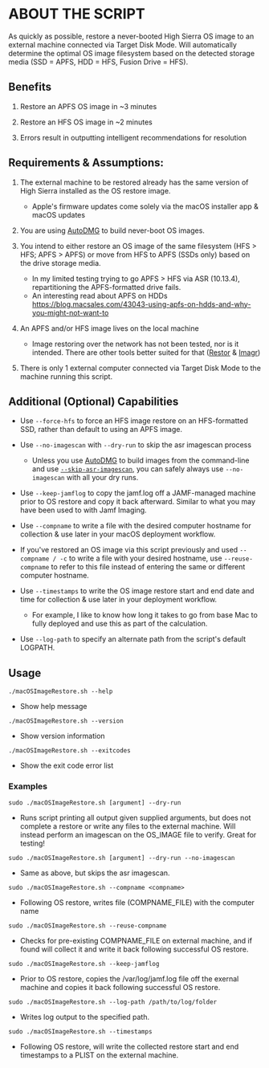 
# ABOUT THE SCRIPT

As quickly as possible, restore a never-booted High Sierra OS image to an external machine
connected via Target Disk Mode.  Will automatically determine the optimal OS image filesystem
based on the detected storage media (SSD = APFS, HDD = HFS, Fusion Drive = HFS).

## Benefits

1. Restore an APFS OS image in ~3 minutes

2. Restore an HFS OS image in ~2 minutes

3. Errors result in outputting intelligent recommendations for resolution

## Requirements & Assumptions:

1. The external machine to be restored already has the same version of High Sierra installed
as the OS restore image.
	- Apple's firmware updates come solely via the macOS installer app & macOS updates

2. You are using [AutoDMG](https://github.com/MagerValp/AutoDMG) to build never-boot OS images.

3. You intend to either restore an OS image of the same filesystem (HFS > HFS; APFS > APFS)
or move from HFS to APFS (SSDs only) based on the drive storage media.
	- In my limited testing trying to go APFS > HFS via ASR (10.13.4), repartitioning the APFS-formatted drive fails.
	- An interesting read about APFS on HDDs https://blog.macsales.com/43043-using-apfs-on-hdds-and-why-you-might-not-want-to

4. An APFS and/or HFS image lives on the local machine
	- Image restoring over the network has not been tested, nor is it intended. There are other tools better suited for that ([Restor](https://github.com/google/restor) & [Imagr](https://github.com/grahamgilbert/imagr))

5. There is only 1 external computer connected via Target Disk Mode to the machine running this script.  

## Additional (Optional) Capabilities

- Use `--force-hfs` to force an HFS image restore on an HFS-formatted SSD, rather than default to using an APFS image.

- Use `--no-imagescan` with `--dry-run` to skip the asr imagescan process
	- Unless you use [AutoDMG](https://github.com/MagerValp/AutoDMG) to build images from the command-line and use [`--skip-asr-imagescan`](https://github.com/MagerValp/AutoDMG/issues/144), you can safely always use `--no-imagescan` with all your dry runs.

- Use `--keep-jamflog` to copy the jamf.log off a JAMF-managed machine prior to OS restore and copy it back afterward. Similar to what you may have been used to with Jamf Imaging.

- Use `--compname` to write a file with the desired computer hostname for collection & use later in your macOS deployment workflow.

- If you've restored an OS image via this script previously and used `--compname / -c` to write a file with your desired hostname, use `--reuse-compname` to refer to this file instead of entering the same or different computer hostname.

- Use `--timestamps` to write the OS image restore start and end date and time for collection & use later in your deployment workflow.
	- For example, I like to know how long it takes to go from base Mac to fully deployed and use this as part of the calculation.

- Use `--log-path` to specify an alternate path from the script's default LOGPATH.

## Usage

`./macOSImageRestore.sh --help`
- Show help message

`./macOSImageRestore.sh --version`
- Show version information

`./macOSImageRestore.sh --exitcodes`
- Show the exit code error list

### Examples

`sudo ./macOSImageRestore.sh [argument] --dry-run`
- Runs script printing all output given supplied arguments, but does not complete a restore or write any files to the external machine. Will instead perform an imagescan on the OS_IMAGE file to verify. Great for testing!

`sudo ./macOSImageRestore.sh [argument] --dry-run --no-imagescan`
- Same as above, but skips the asr imagescan.

`sudo ./macOSImageRestore.sh --compname <compname>`
- Following OS restore, writes file (COMPNAME_FILE) with the computer name

`sudo ./macOSImageRestore.sh --reuse-compname`
- Checks for pre-existing COMPNAME_FILE on external machine, and if found will collect it and write it back following successful OS restore.

`sudo ./macOSImageRestore.sh --keep-jamflog`
- Prior to OS restore, copies the /var/log/jamf.log file off the exernal machine and copies it back following successful OS restore.

`sudo ./macOSImageRestore.sh --log-path /path/to/log/folder`
- Writes log output to the specified path.

`sudo ./macOSImageRestore.sh --timestamps`
- Following OS restore, will write the collected restore start and end timestamps to a PLIST on the external machine.
